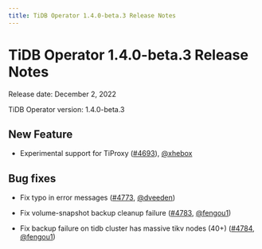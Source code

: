 ```yaml
---
title: TiDB Operator 1.4.0-beta.3 Release Notes
---
```


# TiDB Operator 1.4.0-beta.3 Release Notes

Release date: December 2, 2022

TiDB Operator version: 1.4.0-beta.3

## New Feature

- Experimental support for TiProxy ([#4693](https://github.com/pingcap/tidb-operator/pull/4693)), [@xhebox](https://github.com/xhebox)

## Bug fixes

- Fix typo in error messages ([#4773](https://github.com/pingcap/tidb-operator/pull/4773), [@dveeden](https://github.com/dveeden))

- Fix volume-snapshot backup cleanup failure ([#4783](https://github.com/pingcap/tidb-operator/pull/4783), [@fengou1](https://github.com/fengou1))

- Fix backup failure on tidb cluster has massive tikv nodes (40+) ([#4784](https://github.com/pingcap/tidb-operator/pull/4784), [@fengou1](https://github.com/fengou1))
